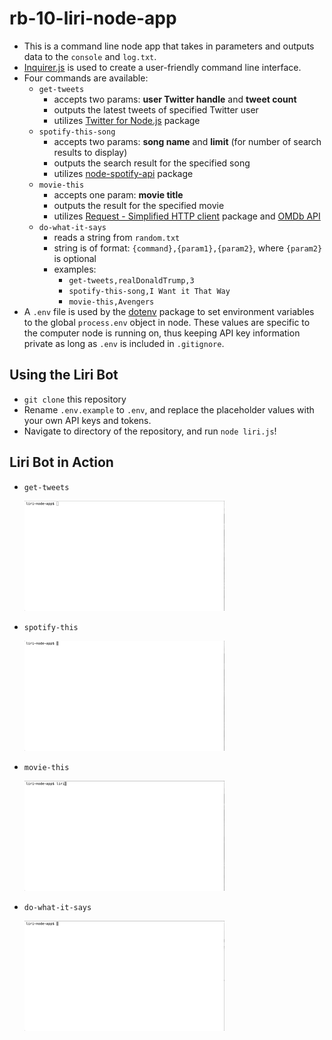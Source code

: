 # rb-10-liri-node-app

* This is a command line node app that takes in parameters and outputs data to the `console` and `log.txt`.
* [Inquirer.js](https://www.npmjs.com/package/inquirer) is used to create a user-friendly command line interface.
* Four commands are available:
  * `get-tweets`
    * accepts two params: **user Twitter handle** and **tweet count**
    * outputs the latest tweets of specified Twitter user
    * utilizes [Twitter for Node.js](https://www.npmjs.com/package/twitter) package
  * `spotify-this-song`
    * accepts two params: **song name** and **limit** (for number of search results to display)
    * outputs the search result for the specified song
    * utilizes [node-spotify-api](https://www.npmjs.com/package/node-spotify-api) package
  * `movie-this`
    * accepts one param: **movie title**
    * outputs the result for the specified movie
    * utilizes [Request - Simplified HTTP client](https://www.npmjs.com/package/request) package and [OMDb API](http://www.omdbapi.com)
  * `do-what-it-says`
    * reads a string from `random.txt`
    * string is of format: `{command},{param1},{param2}`, where `{param2}` is optional
    * examples:
      * `get-tweets,realDonaldTrump,3`
      * `spotify-this-song,I Want it That Way`
      * `movie-this,Avengers`
* A `.env` file is used by the [dotenv](https://www.npmjs.com/package/dotenv) package to set environment variables to the global `process.env` object in node. These values are specific to the computer node is running on, thus keeping API key information private as long as `.env` is included in `.gitignore`.

## Using the Liri Bot

* `git clone` this repository
* Rename `.env.example` to `.env`, and replace the placeholder values with your own API keys and tokens.
* Navigate to directory of the repository, and run `node liri.js`!

## Liri Bot in Action

* `get-tweets`

  ![get-tweets](assets/images/get-tweets.gif)

* `spotify-this`

  ![spotify-this](assets/images/spotify-this.gif)

* `movie-this`

  ![movie-this](assets/images/movie-this.gif)

* `do-what-it-says`

  ![do-what-it-says](assets/images/do-what-it-says.gif)
